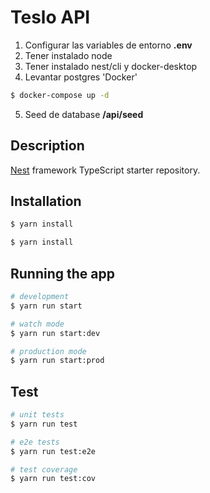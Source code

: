 # **Teslo API**

1. Configurar las variables de entorno **.env**
2. Tener instalado node
3. Tener instalado nest/cli y docker-desktop
4. Levantar postgres 'Docker'

```bash
$ docker-compose up -d
```

5. Seed de database **/api/seed**

## Description

[Nest](https://github.com/nestjs/nest) framework TypeScript starter repository.

## Installation

```bash
$ yarn install
```

```bash
$ yarn install
```

## Running the app

```bash
# development
$ yarn run start

# watch mode
$ yarn run start:dev

# production mode
$ yarn run start:prod
```

## Test

```bash
# unit tests
$ yarn run test

# e2e tests
$ yarn run test:e2e

# test coverage
$ yarn run test:cov
```

